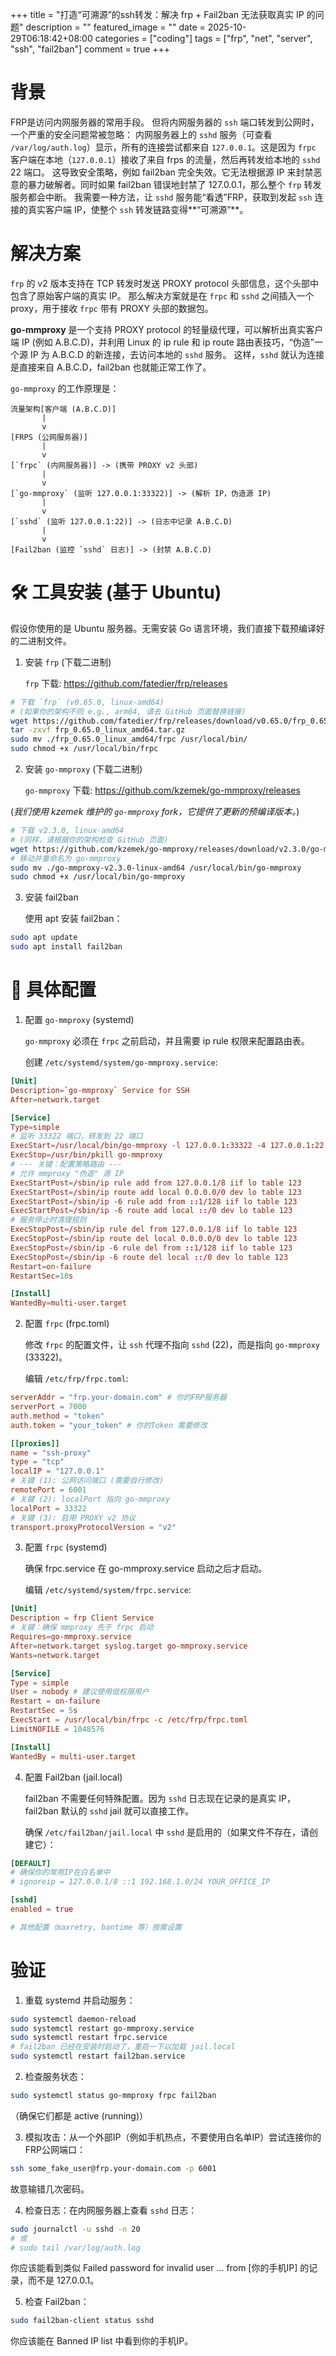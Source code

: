 +++
title = "打造“可溯源”的ssh转发：解决 frp + Fail2ban 无法获取真实 IP 的问题"
description = ""
featured_image = ""
date = 2025-10-29T06:18:42+08:00
categories = ["coding"]
tags = ["frp", "net", "server", "ssh", "fail2ban"]
comment = true
+++

# 背景

FRP是访问内网服务器的常用手段。 但将内网服务器的 `ssh` 端口转发到公网时，一个严重的安全问题常被忽略：
内网服务器上的 `sshd` 服务（可查看 `/var/log/auth.log`）显示，所有的连接尝试都来自 `127.0.0.1`。这是因为 `frpc` 客户端在本地（`127.0.0.1`）接收了来自 frps 的流量，然后再转发给本地的 `sshd` 22 端口。
这导致安全策略，例如 fail2ban 完全失效。它无法根据源 IP 来封禁恶意的暴力破解者。同时如果 fail2ban 错误地封禁了 127.0.0.1，那么整个 `frp` 转发服务都会中断。
我需要一种方法，让 `sshd` 服务能“看透”FRP，获取到发起 `ssh` 连接的真实客户端 IP，使整个 `ssh` 转发链路变得**“可溯源”**。

# 解决方案

`frp` 的 v2 版本支持在 TCP 转发时发送 PROXY protocol 头部信息，这个头部中包含了原始客户端的真实 IP。
那么解决方案就是在 `frpc` 和 `sshd` 之间插入一个 proxy，用于接收 `frpc` 带有 PROXY 头部的数据包。

**go-mmproxy** 是一个支持 PROXY protocol 的轻量级代理，可以解析出真实客户端 IP (例如 A.B.C.D)，并利用 Linux 的 ip rule 和 ip route 路由表技巧，“伪造”一个源 IP 为 A.B.C.D 的新连接，去访问本地的 `sshd` 服务。
这样，`sshd` 就认为连接是直接来自 A.B.C.D，fail2ban 也就能正常工作了。

`go-mmproxy` 的工作原理是：

```
流量架构[客户端 (A.B.C.D)]
       |
       v
[FRPS (公网服务器)]
       |
       v
[`frpc` (内网服务器)] -> (携带 PROXY v2 头部)
       |
       v
[`go-mmproxy` (监听 127.0.0.1:33322)] -> (解析 IP，伪造源 IP)
       |
       v
[`sshd` (监听 127.0.0.1:22)] -> (日志中记录 A.B.C.D)
       |
       v
[Fail2ban (监控 `sshd` 日志)] -> (封禁 A.B.C.D)
```

# 🛠️ 工具安装 (基于 Ubuntu)

假设你使用的是 Ubuntu 服务器。无需安装 Go 语言环境，我们直接下载预编译好的二进制文件。

1. 安装 `frp` (下载二进制)

   `frp` 下载: https://github.com/fatedier/frp/releases

```bash
# 下载 `frp` (v0.65.0, linux-amd64)
# (如果你的架构不同 e.g., arm64, 请去 GitHub 页面替换链接)
wget https://github.com/fatedier/frp/releases/download/v0.65.0/frp_0.65.0_linux_amd64.tar.gz
tar -zxvf frp_0.65.0_linux_amd64.tar.gz
sudo mv ./frp_0.65.0_linux_amd64/frpc /usr/local/bin/
sudo chmod +x /usr/local/bin/frpc
```

2. 安装 `go-mmproxy` (下载二进制)

   `go-mmproxy` 下载: https://github.com/kzemek/go-mmproxy/releases

(_我们使用 kzemek 维护的 `go-mmproxy` fork，它提供了更新的预编译版本。_)

```bash
# 下载 v2.3.0, linux-amd64
# (同样，请根据你的架构检查 GitHub 页面)
wget https://github.com/kzemek/go-mmproxy/releases/download/v2.3.0/go-mmproxy-v2.3.0-linux-amd64
# 移动并重命名为 go-mmproxy
sudo mv ./go-mmproxy-v2.3.0-linux-amd64 /usr/local/bin/go-mmproxy
sudo chmod +x /usr/local/bin/go-mmproxy
```

3. 安装 fail2ban

   使用 apt 安装 fail2ban：

```bash
sudo apt update
sudo apt install fail2ban
```

# 🔧 具体配置

1. 配置 `go-mmproxy` (systemd)

   `go-mmproxy` 必须在 `frpc` 之前启动，并且需要 ip rule 权限来配置路由表。

   创建 `/etc/systemd/system/go-mmproxy.service`:

```toml
[Unit]
Description=`go-mmproxy` Service for SSH
After=network.target

[Service]
Type=simple
# 监听 33322 端口，转发到 22 端口
ExecStart=/usr/local/bin/go-mmproxy -l 127.0.0.1:33322 -4 127.0.0.1:22 --allowed-subnets /etc/frp/path-prefixes.txt
ExecStop=/usr/bin/pkill go-mmproxy
# --- 关键：配置策略路由 ---
# 允许 mmproxy "伪造" 源 IP
ExecStartPost=/sbin/ip rule add from 127.0.0.1/8 iif lo table 123
ExecStartPost=/sbin/ip route add local 0.0.0.0/0 dev lo table 123
ExecStartPost=/sbin/ip -6 rule add from ::1/128 iif lo table 123
ExecStartPost=/sbin/ip -6 route add local ::/0 dev lo table 123
# 服务停止时清理规则
ExecStopPost=/sbin/ip rule del from 127.0.0.1/8 iif lo table 123
ExecStopPost=/sbin/ip route del local 0.0.0.0/0 dev lo table 123
ExecStopPost=/sbin/ip -6 rule del from ::1/128 iif lo table 123
ExecStopPost=/sbin/ip -6 route del local ::/0 dev lo table 123
Restart=on-failure
RestartSec=10s

[Install]
WantedBy=multi-user.target
```

2. 配置 `frpc` (frpc.toml)

   修改 `frpc` 的配置文件，让 `ssh` 代理不指向 `sshd` (22)，而是指向 `go-mmproxy` (33322)。

   编辑 `/etc/frp/frpc.toml`:

```toml
serverAddr = "frp.your-domain.com" # 你的FRP服务器
serverPort = 7000
auth.method = "token"
auth.token = "your_token" # 你的Token 需要修改

[[proxies]]
name = "ssh-proxy"
type = "tcp"
localIP = "127.0.0.1"
# 关键 (1): 公网访问端口 (需要自行修改)
remotePort = 6001
# 关键 (2): localPort 指向 go-mmproxy
localPort = 33322
# 关键 (3): 启用 PROXY v2 协议
transport.proxyProtocolVersion = "v2"
```

3. 配置 `frpc` (systemd)

   确保 frpc.service 在 go-mmproxy.service 启动之后才启动。

   编辑 `/etc/systemd/system/frpc.service`:

```toml
[Unit]
Description = frp Client Service
# 关键：确保 mmproxy 先于 frpc 启动
Requires=go-mmproxy.service
After=network.target syslog.target go-mmproxy.service
Wants=network.target

[Service]
Type = simple
User = nobody # 建议使用低权限用户
Restart = on-failure
RestartSec = 5s
ExecStart = /usr/local/bin/frpc -c /etc/frp/frpc.toml
LimitNOFILE = 1048576

[Install]
WantedBy = multi-user.target
```

4. 配置 Fail2ban (jail.local)

   fail2ban 不需要任何特殊配置。因为 `sshd` 日志现在记录的是真实 IP，fail2ban 默认的 `sshd` jail 就可以直接工作。

   确保 `/etc/fail2ban/jail.local` 中 `sshd` 是启用的（如果文件不存在，请创建它）：

```toml
[DEFAULT]
# 确保你的常用IP在白名单中
# ignoreip = 127.0.0.1/8 ::1 192.168.1.0/24 YOUR_OFFICE_IP

[sshd]
enabled = true

# 其他配置（maxretry, bantime 等）按需设置
```

# 验证

1. 重载 systemd 并启动服务：

```bash
sudo systemctl daemon-reload
sudo systemctl restart go-mmproxy.service
sudo systemctl restart frpc.service
# fail2ban 已经在安装时启动了，重启一下以加载 jail.local
sudo systemctl restart fail2ban.service
```

2. 检查服务状态：

```bash
sudo systemctl status go-mmproxy frpc fail2ban
```

（确保它们都是 active (running)）

3.  模拟攻击：从一个外部IP（例如手机热点，不要使用白名单IP）尝试连接你的FRP公网端口：

```bash
ssh some_fake_user@frp.your-domain.com -p 6001
```

故意输错几次密码。

4. 检查日志：在内网服务器上查看 `sshd` 日志：

```bash
sudo journalctl -u sshd -n 20
# 或
# sudo tail /var/log/auth.log
```

你应该能看到类似 Failed password for invalid user ... from [你的手机IP] 的记录，而不是 127.0.0.1。

5. 检查 Fail2ban：

```bash
sudo fail2ban-client status sshd
```

你应该能在 Banned IP list 中看到你的手机IP。
